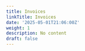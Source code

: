 ```yaml
---
title: Invoices
linkTitle: Invoices
date: '2025-05-01T21:06:00Z'
weight: 1
description: No content
draft: false
---
```



